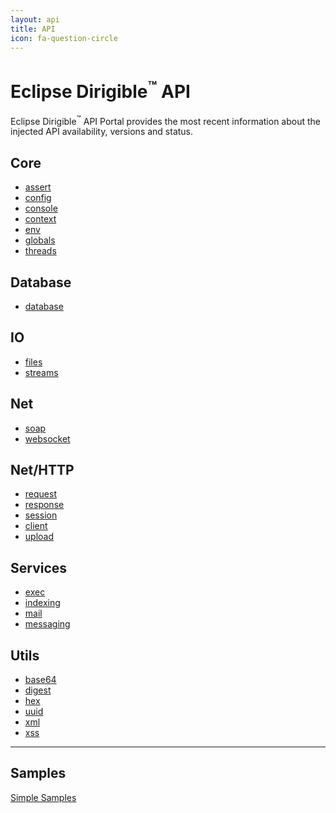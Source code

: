 ```yaml
---
layout: api
title: API
icon: fa-question-circle
---
```


Eclipse Dirigible<sup>&trade;</sup> API
===

Eclipse Dirigible<sup>&trade;</sup> API Portal provides the most recent information about the injected API availability, versions and status.

Core
---

* [assert](assert.html)
* [config](config.html)
* [console](console.html)
* [context](context.html)
* [env](env.html)
* [globals](globals.html)
* [threads](threads.html)


Database
---

* [database](database.html)


IO
---

* [files](files.html)
* [streams](streams.html)


Net
---

* [soap](soap.html)
* [websocket](websocket.html)


Net/HTTP
----

* [request](http_request.html)
* [response](http_response.html)
* [session](http_session.html)
* [client](http_client.html)
* [upload](http_upload.html)


Services
---

* [exec](exec.html)
* [indexing](indexing.html)
* [mail](mail.html)
* [messaging](messaging.html)


Utils
---

* [base64](utils_base64.html)
* [digest](utils_digest.html)
* [hex](utils_hex.html)
* [uuid](utils_uuid.html)
* [xml](utils_xml.html)
* [xss](utils_xss.html)


---

Samples
---

[Simple Samples](../samples/index.html)

